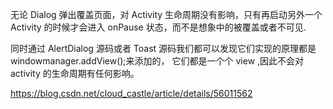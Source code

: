 无论 Dialog 弹出覆盖页面，对 Activity 生命周期没有影响，只有再启动另外一个 Activity 的时候才会进入 onPause 状态，而不是想象中的被覆盖或者不可见.

同时通过 AlertDialog 源码或者 Toast 源码我们都可以发现它们实现的原理都是 windowmanager.addView();来添加的， 它们都是一个个 view ,因此不会对 activity 的生命周期有任何影响。

https://blog.csdn.net/cloud_castle/article/details/56011562